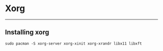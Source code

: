 # Xorg
---
## Installing xorg
```shell
sudo pacman -S xorg-server xorg-xinit xorg-xrandr libx11 libxft 
```

